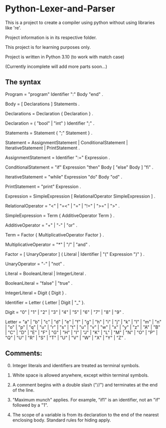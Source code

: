 # Python-Lexer-and-Parser
This is a project to create a compiler using python without using libraries like 're'.

Project information is in its respective folder.

This project is for learning purposes only.

Project is written in Python 3.10 (to work with match case)

(Currently incomplete will add more parts soon...)

The syntax
----------

Program  =  "program"  Identifier  ":"  Body  "end" .

Body  =  [ Declarations ]  Statements .

Declarations  =  Declaration { Declaration } .

Declaration  =  ( "bool" | "int" )  Identifier ";" .

Statements  =  Statement { ";" Statement } .

Statement  =  AssignmentStatement
           |  ConditionalStatement
           |  IterativeStatement
           |  PrintStatement .

AssignmentStatement  =  Identifier ":=" Expression .

ConditionalStatement  =  "if"  Expression
                         "then"  Body
                         [ "else" Body ]
                         "fi" .

IterativeStatement  =  "while"  Expression  "do"  Body  "od" .

PrintStatement  =  "print"  Expression .

Expression  =  SimpleExpression [ RelationalOperator SimpleExpression ] .

RelationalOperator  =  "<" | "=<" | "=" | "!=" | ">=" | ">" .

SimpleExpression  =  Term { AdditiveOperator Term } .

AdditiveOperator  =  "+" | "-" | "or" .

Term  =  Factor { MultiplicativeOperator Factor } .

MultiplicativeOperator  =  "*" | "/" | "and" .

Factor  =  [ UnaryOperator ] ( Literal  |  Identifier  | "(" Expression ")" ) .

UnaryOperator  =  "-" | "not" .


Literal  =  BooleanLiteral  |  IntegerLiteral .

BooleanLiteral  =  "false"  |  "true" .

IntegerLiteral  =  Digit { Digit } .

Identifier  =  Letter { Letter | Digit | "_" }.

Digit  =  "0" | "1" | "2" | "3" | "4" | "5" | "6" | "7" | "8" | "9" .

Letter  = "a" | "b" | "c" | "d" | "e" | "f" | "g" | "h" | "i" | "j" | "k"
        | "l" | "m" | "n" | "o" | "p" | "q" | "u" | "r" | "s" | "t" | "u"
        | "v" | "w" | "x" | "y" | "z"
        | "A" | "B" | "C" | "D" | "E" | "F" | "G" | "H" | "I" | "J" | "K"
        | "L" | "M" | "N" | "O" | "P" | "Q" | "U" | "R" | "S" | "T" | "U"
        | "V" | "W" | "X" | "Y" | "Z" .


Comments:
--------

0.  Integer literals and identifiers are treated as terminal symbols.

1.  White space is allowed anywhere, except within terminal symbols.

1.  A comment begins with a double slash ("//") and terminates at the end of
    the line.

2.  "Maximum munch" applies. For example, "if1" is an identifier, not an "if"
    followed by a "1".

3.  The scope of a variable is from its declaration to the end of the nearest
    enclosing body.  Standard rules for hiding apply.


